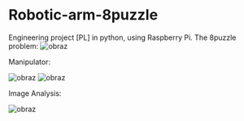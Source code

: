# Robotic-arm-8puzzle
Engineering project [PL] in python, using Raspberry Pi.
The 8puzzle problem:
![obraz](https://github.com/Magg-z/Robotic-arm-8puzzle/assets/55329108/1f7e1dbf-9696-430a-8b86-c0844fffe791)

Manipulator:

![obraz](https://github.com/Magg-z/Robotic-arm-8puzzle/assets/55329108/4be564bf-ab6e-4fd3-9341-c6cfeb3d8a5c)
![obraz](https://github.com/Magg-z/Robotic-arm-8puzzle/assets/55329108/c4f6380d-6fa3-4b45-9e81-501cc6d40e6c)

Image Analysis:

![obraz](https://github.com/Magg-z/Robotic-arm-8puzzle/assets/55329108/d9aa2823-13a2-48db-97b5-e725ffe9e98b)


